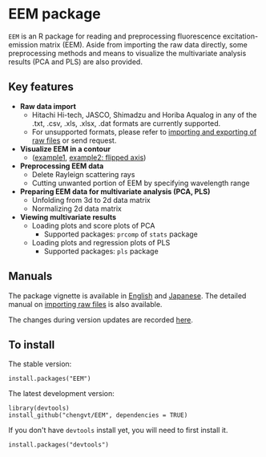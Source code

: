 # EEM package

`EEM` is an R package for reading and preprocessing fluorescence excitation-emission matrix (EEM). Aside from importing the raw data directly, some preprocessing methods and means to visualize the multivariate analysis results (PCA and PLS) are also provided. 

## Key features 
* **Raw data import**
  - Hitachi Hi-tech, JASCO, Shimadzu and Horiba Aqualog in any of the .txt, .csv, .xls, .xlsx, .dat formats are currently supported.
  - For unsupported formats, please refer to [importing and exporting of raw files](vignettes/file-io.md) or send request. 
* **Visualize EEM in a contour**
  - ([example1](vignettes/figure/drawEEM-1.png), [example2: flipped axis](vignettes/figure/drawEEM-3.png))
* **Preprocessing EEM data**
  - Delete Rayleign scattering rays
  - Cutting unwanted portion of EEM by specifying wavelength range
* **Preparing EEM data for multivariate analysis (PCA, PLS)**
  - Unfolding from 3d to 2d data matrix
  - Normalizing 2d data matrix
* **Viewing multivariate results**
  - Loading plots and score plots of PCA
    - Supported packages: `prcomp` of `stats` package
  - Loading plots and regression plots of PLS
    - Supported packages: `pls` package

## Manuals
The package vignette is available in [English](vignettes/vignette.md) and 
[Japanese](http://rpubs.com/chengvt/EEM_Japanese). The detailed manual on [importing raw files](vignettes/file-io.md) is also available.

The changes during version updates are recorded [here](NEWS.md).

## To install

The stable version:
	
    install.packages("EEM")

The latest development version:

    library(devtools) 
    install_github("chengvt/EEM", dependencies = TRUE)
	
If you don't have `devtools` install yet, you will need to first install it. 

    install.packages("devtools")
	

